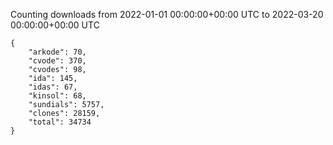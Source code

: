 
Counting downloads from 2022-01-01 00:00:00+00:00 UTC to 2022-03-20 00:00:00+00:00 UTC

```
{
    "arkode": 70,
    "cvode": 370,
    "cvodes": 98,
    "ida": 145,
    "idas": 67,
    "kinsol": 68,
    "sundials": 5757,
    "clones": 28159,
    "total": 34734
}
```
